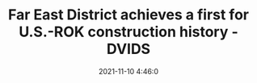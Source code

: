 ---
"title": "Far East District achieves a first for U.S.-ROK construction history - DVIDS"
"date": "2021-11-10 4:46:0"
"feed_name": "GOOGLENEWSCONSTRUCTION"
"feed_website": "https://news.google.com/search?q=construction%2Bincident&hl=en-US&gl=US&ceid=US:en"
"feed_rss": "https://news.google.com/rss/search?q=construction%2Bincident&hl=en-US&gl=US&ceid=US:en"
"link": "https://www.dvidshub.net/news/409071/far-east-district-achieves-first-us-rok-construction-history"
"source": "{'href': 'https://www.dvidshub.net', 'title': 'DVIDS'}"
"file": "_posts/2021-1-1-057ade07d1520c93d237c2f63c9c09f486e2b45f.md"
"accident": "1"
"drilling": "0"
"dead": "0"
"injured": "0"
"arrested": "0"
"place": "unknown place"
"where": "unknown site"
"causes": "unknown"
"place_uri": "unknown place"
---